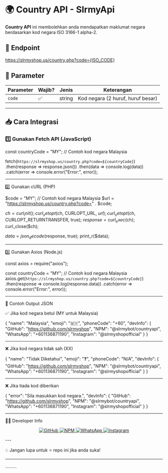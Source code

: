 # 🌍 Country API - SlrmyApi

**Country API** ini membolehkan anda mendapatkan maklumat negara berdasarkan kod negara ISO 3166-1 alpha-2.

## 📌 Endpoint

https://slrmyshop.us/country.php?code={ISO_CODE}

## 🔹 Parameter
| Parameter | Wajib? | Jenis  | Keterangan |
|-----------|--------|--------|------------|
| `code`    | ✅     | string | Kod negara (2 huruf, huruf besar) |

---

## 📥 Cara Integrasi

### 1️⃣ Gunakan Fetch API (JavaScript)
const countryCode = "MY"; // Contoh kod negara Malaysia

fetch(`https://slrmyshop.us/country.php?code=${countryCode}`)
    .then(response => response.json())
    .then(data => console.log(data))
    .catch(error => console.error("Error:", error));


---

2️⃣ Gunakan cURL (PHP)

$code = "MY"; // Contoh kod negara Malaysia
$url = "https://slrmyshop.us/country.php?code=" . $code;

$ch = curl_init();
curl_setopt($ch, CURLOPT_URL, $url);
curl_setopt($ch, CURLOPT_RETURNTRANSFER, true);
$response = curl_exec($ch);
curl_close($ch);

$data = json_decode($response, true);
print_r($data);


---

3️⃣ Gunakan Axios (Node.js)

const axios = require("axios");

const countryCode = "MY"; // Contoh kod negara Malaysia
axios.get(`https://slrmyshop.us/country.php?code=${countryCode}`)
    .then(response => console.log(response.data))
    .catch(error => console.error("Error:", error));


---

📌 Contoh Output JSON

✅ Jika kod negara betul (MY untuk Malaysia)

{
  "name": "Malaysia",
  "emoji": "🇲🇾",
  "phoneCode": "+60",
  "devInfo": {
    "GitHub": "https://github.com/slrmyshop",
    "NPM": "@slrmybot/countryapi",
    "WhatsApp": "+601136871190",
    "Instagram": "@slrmyshopofficial"
  }
}


---

❌ Jika kod negara tidak sah (XX)

{
  "name": "Tidak Diketahui",
  "emoji": "❓",
  "phoneCode": "N/A",
  "devInfo": {
    "GitHub": "https://github.com/slrmyshop",
    "NPM": "@slrmybot/countryapi",
    "WhatsApp": "+601136871190",
    "Instagram": "@slrmyshopofficial"
  }
}


---

❌ Jika tiada kod diberikan

{
  "error": "Sila masukkan kod negara.",
  "devInfo": {
    "GitHub": "https://github.com/slrmyshop",
    "NPM": "@slrmybot/countryapi",
    "WhatsApp": "+601136871190",
    "Instagram": "@slrmyshopofficial"
  }
}


---

👨‍💻 Developer Info

<p align="center">
  <a href="https://github.com/slrmyshop">
    <img src="https://img.shields.io/badge/GitHub-000000?style=for-the-badge&logo=github&logoColor=white" alt="GitHub">
  </a>
  <a href="https://www.npmjs.com/package/@slrmybot/countryapi">
    <img src="https://img.shields.io/badge/NPM-CB3837?style=for-the-badge&logo=npm&logoColor=white" alt="NPM">
  </a>
  <a href="https://wa.me/601136871190">
    <img src="https://img.shields.io/badge/WhatsApp-25D366?style=for-the-badge&logo=whatsapp&logoColor=white" alt="WhatsApp">
  </a>
  <a href="https://instagram.com/slrmyshopofficial">
    <img src="https://img.shields.io/badge/Instagram-E4405F?style=for-the-badge&logo=instagram&logoColor=white" alt="Instagram">
  </a>
</p>
---

💡 Jangan lupa untuk ⭐ repo ini jika anda suka!

---

......... 
